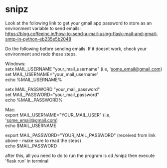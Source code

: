 # snipz

Look at the following link to get your gmail app password to store as an environment variable to send emails: <br/>
https://blog.coffeeinc.in/how-to-send-a-mail-using-flask-mail-and-gmail-smtp-in-python-eb235e5b2048 <br/>


Do the following before sending emails. If it doesnt work, check your environment and redo these steps. <br/>

Windows: <br/>
setx MAIL_USERNAME "your_mail_username" (i.e, 'some_email@gmail.com) <br/>
set MAIL_USERNAME="your_mail_username" <br/>
echo %MAIL_USERNAME% <br/>

setx MAIL_PASSWORD "your_mail_password" <br/>
set MAIL_PASSWORD="your_mail_password" <br/>
echo %MAIL_PASSWORD% <br/>

Mac: <br/>
export MAIL_USERNAME="YOUR_MAIL_USER" (i.e, 'some_email@gmail.com) <br/>
echo $MAIL_USERNAME <br/>

export MAIL_PASSWORD="YOUR_MAIL_PASSWORD" (received from link above - make sure to read the steps) <br/>
echo $MAIL_PASSWORD <br/>

after this, all you need to do to run the program is cd /snipz then execute 'flask run' in terminal <br/>